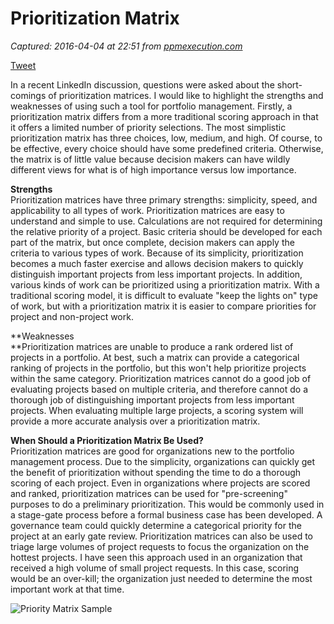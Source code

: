 # Prioritization Matrix

_Captured: 2016-04-04 at 22:51 from [ppmexecution.com](http://ppmexecution.com/prioritization-matrix/)_

[Tweet](https://twitter.com/share)

In a recent LinkedIn discussion, questions were asked about the short-comings of prioritization matrices. I would like to highlight the strengths and weaknesses of using such a tool for portfolio management. Firstly, a prioritization matrix differs from a more traditional scoring approach in that it offers a limited number of priority selections. The most simplistic prioritization matrix has three choices, low, medium, and high. Of course, to be effective, every choice should have some predefined criteria. Otherwise, the matrix is of little value because decision makers can have wildly different views for what is of high importance versus low importance.

**Strengths**  
Prioritization matrices have three primary strengths: simplicity, speed, and applicability to all types of work. Prioritization matrices are easy to understand and simple to use. Calculations are not required for determining the relative priority of a project. Basic criteria should be developed for each part of the matrix, but once complete, decision makers can apply the criteria to various types of work. Because of its simplicity, prioritization becomes a much faster exercise and allows decision makers to quickly distinguish important projects from less important projects. In addition, various kinds of work can be prioritized using a prioritization matrix. With a traditional scoring model, it is difficult to evaluate "keep the lights on" type of work, but with a prioritization matrix it is easier to compare priorities for project and non-project work.

**Weaknesses  
**Prioritization matrices are unable to produce a rank ordered list of projects in a portfolio. At best, such a matrix can provide a categorical ranking of projects in the portfolio, but this won't help prioritize projects within the same category. Prioritization matrices cannot do a good job of evaluating projects based on multiple criteria, and therefore cannot do a thorough job of distinguishing important projects from less important projects. When evaluating multiple large projects, a scoring system will provide a more accurate analysis over a prioritization matrix.

**When Should a Prioritization Matrix Be Used?**  
Prioritization matrices are good for organizations new to the portfolio management process. Due to the simplicity, organizations can quickly get the benefit of prioritization without spending the time to do a thorough scoring of each project. Even in organizations where projects are scored and ranked, prioritization matrices can be used for "pre-screening" purposes to do a preliminary prioritization. This would be commonly used in a stage-gate process before a formal business case has been developed. A governance team could quickly determine a categorical priority for the project at an early gate review. Prioritization matrices can also be used to triage large volumes of project requests to focus the organization on the hottest projects. I have seen this approach used in an organization that received a high volume of small project requests. In this case, scoring would be an over-kill; the organization just needed to determine the most important work at that time.

![Priority Matrix Sample](http://ppmexecution.com/wp-content/uploads/2012/11/Priority-Matrix-Sample-1024x725.jpg)
